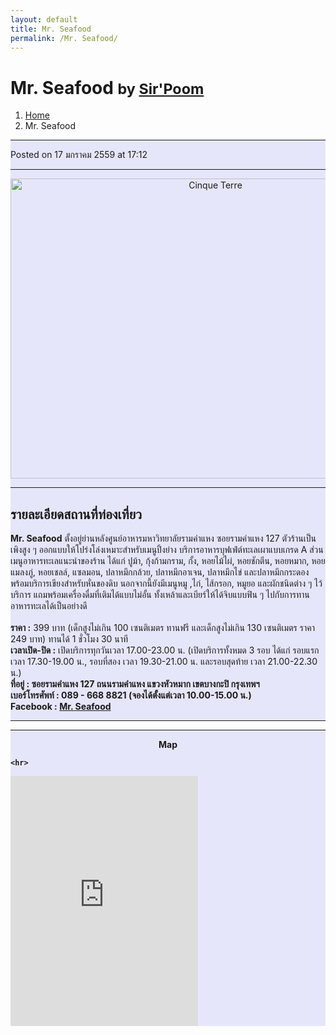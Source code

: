 ```yaml
---
layout: default
title: Mr. Seafood
permalink: /Mr. Seafood/
---
```


<!-- Page Content -->
<div class="container">

<!-- Page Heading/Breadcrumbs -->
<div class="row">
<div class="col-lg-12">
<h1 class="page-header"> Mr. Seafood
  <small>by <a href="#"> Sir'Poom</a>
  </small>
</h1>
<ol class="breadcrumb">
  <li><a href="index.html">Home</a>
  </li>
  <li class="active">Mr. Seafood</li>
</ol>
</div>
</div>
<!-- /.row -->

<!-- Content Row -->
<div class="row">

<!-- Blog Post Content Column -->
<div class="col-md-8" style="background-color:lavender;" >

<!-- Blog Post -->

<hr>

<!-- Date/Time -->
<p><i class="fa fa-clock-o"></i> Posted on 17 มกราคม 2559 at 17:12 </p>

<hr>

<!-- Preview Image -->
<center>
<img src="http://f.ptcdn.info/007/033/000/1435840190-IMG1781-o.jpg"
class="img-thumbnail" alt="Cinque Terre" width="640" height="480">
</center>

<hr>

<!-- Post Content -->
<h2>รายละเอียดสถานที่ท่องเที่ยว</h2>
<p class="lead">
<div class="well well-lg">
    <b>Mr. Seafood</b> ตั้งอยู่ย่านหลังศูนย์อาหารมหาวิทยาลัยรามคำแหง ซอยรามคำแหง 127 ตัวร้านเป็นเพิงสูง ๆ ออกแบบให้โปร่งโล่งเหมาะสำหรับเมนูปิ้งย่าง บริการอาหารบุฟเฟ่ต์ทะเลเผาแบบเกรด A ส่วนเมนูอาหารทะเลแนะนำของร้าน ได้แก่ ปูม้า, กุ้งก้ามกราม, กั้ง, หอยไม้ไผ่, หอยชักตีน, หอยหมาก, หอยแมลงภู่, หอยเชลล์,
     แซลมอน, ปลาหมึกกล้วย, ปลาหมึกอาเจน, ปลาหมึกไข่ และปลาหมึกกระดอง พร้อมบริการเขียงสำหรับหั่นของดิบ นอกจากนี้ยังมีเมนูหมู ,ไก่, ไส้กรอก, หมูยอ และผักชนิดต่าง ๆ ไว้บริการ แถมพร้อมเครื่องดื่มที่เติมได้แบบไม่อั้น ทั้งเหล้าและเบียร์ให้ได้จิบแบบฟิน ๆ ไปกับการทานอาหารทะเลได้เป็นอย่างดี
    <br>
    <br><b>ราคา :</b> 399 บาท (เด็กสูงไม่เกิน 100 เซนติเมตร ทานฟรี และเด็กสูงไม่เกิน 130 เซนติเมตร ราคา 249 บาท) ทานได้ 1 ชั่วโมง 30 นาที
    <br><b>เวลาเปิด-ปิด :</b> เปิดบริการทุกวันเวลา 17.00-23.00 น. (เปิดบริการทั้งหมด 3 รอบ ได้แก่ รอบแรกเวลา 17.30-19.00 น., รอบที่สอง เวลา 19.30-21.00 น. และรอบสุดท้าย เวลา 21.00-22.30 น.)
    <br><b>ที่อยู่ : ซอยรามคำแหง 127 ถนนรามคำแหง แขวงหัวหมาก เขตบางกะปิ กรุงเทพฯ
    <br><b>เบอร์โทรศัพท์ :</b> 089 - 668 8821 (จองได้ตั้งแต่เวลา 10.00-15.00 น.)
    <br><b>Facebook :</b> <a href="https://www.facebook.com/mr.seafood127/"target="_blank">Mr. Seafood</a>
  </div>

<hr>

  </div>
  <div class="col-md-4" style="background-color:lavender;">
    <hr>
    <div class="well well-lg">
    <center><p><i class="fa fa-3x fa-map-marker"></i> Map</p></center>

    <hr>
<iframe src="https://www.google.com/maps/embed?pb=!1m18!1m12!1m3!1d124003.95862634537!2d100.59286092112747!3d13.771412596193455!2m3!1f0!2f0!3f0!3m2!1i1024!2i768!4f13.1!3m3!1m2!1s0x311d6181b73c2799%3A0xbfe3e3887f8134d1!2z4Lio4Li54LiZ4Lii4LmM4Lit4Liy4Lir4Liy4Lij4Lij4Liy4LihIDEyNw!5e0!3m2!1sth!2sth!4v1453024976296" width="300" height="400" frameborder="0" style="border:0" allowfullscreen></iframe>
  </div>


  </div>
</div>
</div>

</div>

</div>
